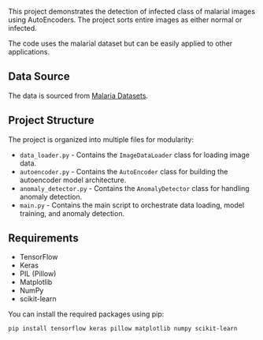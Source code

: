 

This project demonstrates the detection of infected class of malarial images using AutoEncoders. The project sorts entire images as either normal or infected. 

The code uses the malarial dataset but can be easily applied to other applications.

## Data Source

The data is sourced from [Malaria Datasets](https://lhncbc.nlm.nih.gov/LHC-publications/pubs/MalariaDatasets.html).

## Project Structure

The project is organized into multiple files for modularity:

- `data_loader.py` - Contains the `ImageDataLoader` class for loading image data.
- `autoencoder.py` - Contains the `AutoEncoder` class for building the autoencoder model architecture.
- `anomaly_detector.py` - Contains the `AnomalyDetector` class for handling anomaly detection.
- `main.py` - Contains the main script to orchestrate data loading, model training, and anomaly detection.

## Requirements

- TensorFlow
- Keras
- PIL (Pillow)
- Matplotlib
- NumPy
- scikit-learn

You can install the required packages using pip:
```bash
pip install tensorflow keras pillow matplotlib numpy scikit-learn
